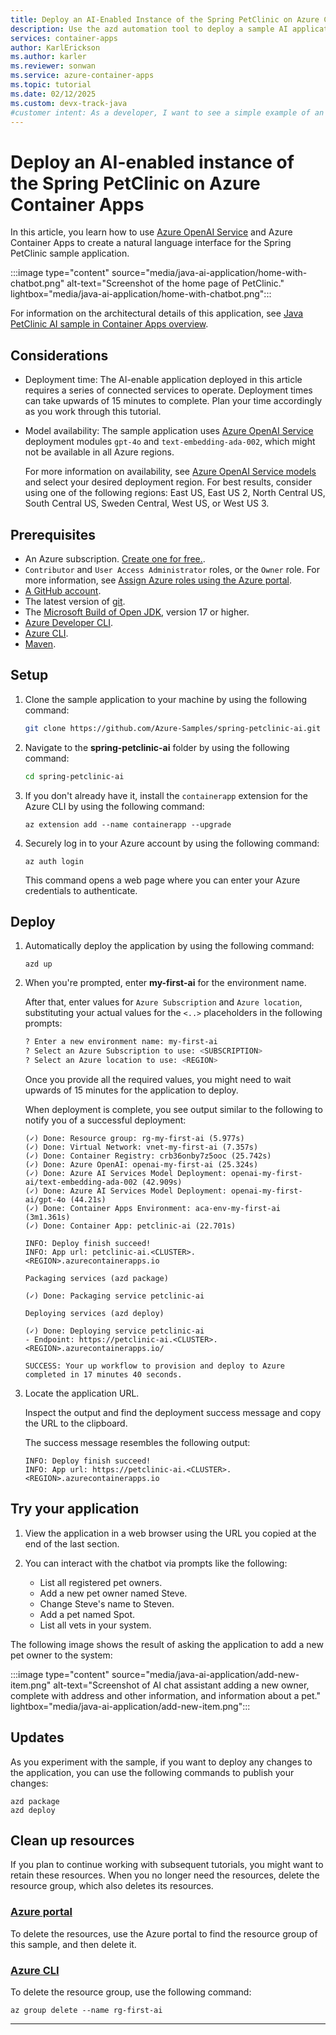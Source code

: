 ```yaml
---
title: Deploy an AI-Enabled Instance of the Spring PetClinic on Azure Container Apps
description: Use the azd automation tool to deploy a sample AI application to Azure Container Apps.
services: container-apps
author: KarlErickson
ms.author: karler
ms.reviewer: sonwan
ms.service: azure-container-apps
ms.topic: tutorial
ms.date: 02/12/2025
ms.custom: devx-track-java
#customer intent: As a developer, I want to see a simple example of an AI application deployed to Azure Container Apps.
---
```


# Deploy an AI-enabled instance of the Spring PetClinic on Azure Container Apps

In this article, you learn how to use [Azure OpenAI Service](/azure/ai-services/openai/overview) and Azure Container Apps to create a natural language interface for the Spring PetClinic sample application.

:::image type="content" source="media/java-ai-application/home-with-chatbot.png"  alt-text="Screenshot of the home page of PetClinic." lightbox="media/java-ai-application/home-with-chatbot.png":::

For information on the architectural details of this application, see [Java PetClinic AI sample in Container Apps overview](./java-petclinic-ai-overview.md).

## Considerations

- Deployment time: The AI-enable application deployed in this article requires a series of connected services to operate. Deployment times can take upwards of 15 minutes to complete. Plan your time accordingly as you work through this tutorial.
- Model availability: The sample application uses [Azure OpenAI Service](/azure/ai-services/openai/overview) deployment modules `gpt-4o` and `text-embedding-ada-002`, which might not be available in all Azure regions.

    For more information on availability, see [Azure OpenAI Service models](/azure/ai-services/openai/concepts/models?tabs=global-standard,standard-chat-completions) and select your desired deployment region. For best results, consider using one of the following regions: East US, East US 2, North Central US, South Central US, Sweden Central, West US, or West US 3.

## Prerequisites

- An Azure subscription. [Create one for free.](https://azure.microsoft.com/pricing/purchase-options/azure-account?cid=msft_learn).
- `Contributor` and `User Access Administrator` roles, or the `Owner` role. For more information, see [Assign Azure roles using the Azure portal](/azure/role-based-access-control/role-assignments-portal?tabs=current).
- [A GitHub account](https://github.com/join).
- The latest version of [git](https://git-scm.com/downloads).
- The [Microsoft Build of Open JDK](/java/openjdk/install), version 17 or higher.
- [Azure Developer CLI](/azure/developer/azure-developer-cli/install-azd).
- [Azure CLI](/cli/azure/install-azure-cli).
- [Maven](https://maven.apache.org/download.cgi).

## Setup

1. Clone the sample application to your machine by using the following command:

    ```bash
    git clone https://github.com/Azure-Samples/spring-petclinic-ai.git
    ```

1. Navigate to the **spring-petclinic-ai** folder by using the following command:

    ```bash
    cd spring-petclinic-ai
    ```

1. If you don't already have it, install the `containerapp` extension for the Azure CLI by using the following command:

    ```azurecli
    az extension add --name containerapp --upgrade
    ```

1. Securely log in to your Azure account by using the following command:

    ```azurecli
    az auth login  
    ```

    This command opens a web page where you can enter your Azure credentials to authenticate.

## Deploy

1. Automatically deploy the application by using the following command:

    ```azdeveloper
    azd up
    ```

1. When you're prompted, enter **my-first-ai** for the environment name.

    After that, enter values for `Azure Subscription` and `Azure location`, substituting your actual values for the `<..>` placeholders in the following prompts:

    ```bash
    ? Enter a new environment name: my-first-ai
    ? Select an Azure Subscription to use: <SUBSCRIPTION>
    ? Select an Azure location to use: <REGION>
    ```

    Once you provide all the required values, you might need to wait upwards of 15 minutes for the application to deploy.

    When deployment is complete, you see output similar to the following to notify you of a successful deployment:

    ```output
    (✓) Done: Resource group: rg-my-first-ai (5.977s)
    (✓) Done: Virtual Network: vnet-my-first-ai (7.357s)
    (✓) Done: Container Registry: crb36onby7z5ooc (25.742s)
    (✓) Done: Azure OpenAI: openai-my-first-ai (25.324s)
    (✓) Done: Azure AI Services Model Deployment: openai-my-first-ai/text-embedding-ada-002 (42.909s)
    (✓) Done: Azure AI Services Model Deployment: openai-my-first-ai/gpt-4o (44.21s)
    (✓) Done: Container Apps Environment: aca-env-my-first-ai (3m1.361s)
    (✓) Done: Container App: petclinic-ai (22.701s)
    
    INFO: Deploy finish succeed!
    INFO: App url: petclinic-ai.<CLUSTER>.<REGION>.azurecontainerapps.io
    
    Packaging services (azd package)
    
    (✓) Done: Packaging service petclinic-ai
    
    Deploying services (azd deploy)
    
    (✓) Done: Deploying service petclinic-ai
    - Endpoint: https://petclinic-ai.<CLUSTER>.<REGION>.azurecontainerapps.io/
    
    SUCCESS: Your up workflow to provision and deploy to Azure completed in 17 minutes 40 seconds.
    ```

1. Locate the application URL.

    Inspect the output and find the deployment success message and copy the URL to the clipboard.

    The success message resembles the following output:

    ```output
    INFO: Deploy finish succeed!
    INFO: App url: https://petclinic-ai.<CLUSTER>.<REGION>.azurecontainerapps.io
    ```

## Try your application

1. View the application in a web browser using the URL you copied at the end of the last section.

1. You can interact with the chatbot via prompts like the following:

    - List all registered pet owners.
    - Add a new pet owner named Steve.
    - Change Steve's name to Steven.
    - Add a pet named Spot.
    - List all vets in your system.

The following image shows the result of asking the application to add a new pet owner to the system:

:::image type="content" source="media/java-ai-application/add-new-item.png" alt-text="Screenshot of AI chat assistant adding a new owner, complete with address and other information, and information about a pet." lightbox="media/java-ai-application/add-new-item.png":::

## Updates

As you experiment with the sample, if you want to deploy any changes to the application, you can use the following commands to publish your changes:

```azdeveloper
azd package
azd deploy
```

## Clean up resources

If you plan to continue working with subsequent tutorials, you might want to retain these resources. When you no longer need the resources, delete the resource group, which also deletes its resources.

### [Azure portal](#tab/azure-portal)

To delete the resources, use the Azure portal to find the resource group of this sample, and then delete it.

### [Azure CLI](#tab/azure-cli)

To delete the resource group, use the following command:

```azurecli
az group delete --name rg-first-ai
```

---

